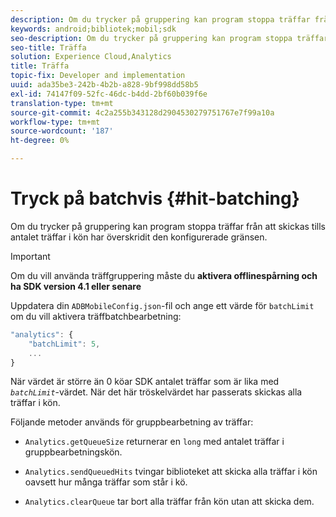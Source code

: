 ```yaml
---
description: Om du trycker på gruppering kan program stoppa träffar från att skickas tills antalet träffar i kön har överskridit den konfigurerade gränsen.
keywords: android;bibliotek;mobil;sdk
seo-description: Om du trycker på gruppering kan program stoppa träffar från att skickas tills antalet träffar i kön har överskridit den konfigurerade gränsen.
seo-title: Träffa
solution: Experience Cloud,Analytics
title: Träffa
topic-fix: Developer and implementation
uuid: ada35be3-242b-4b2b-a828-9bf998dd58b5
exl-id: 74147f09-52fc-46dc-b4dd-2bf60b039f6e
translation-type: tm+mt
source-git-commit: 4c2a255b343128d2904530279751767e7f99a10a
workflow-type: tm+mt
source-wordcount: '187'
ht-degree: 0%

---
```


# Tryck på batchvis {#hit-batching}

Om du trycker på gruppering kan program stoppa träffar från att skickas tills antalet träffar i kön har överskridit den konfigurerade gränsen.

>[!IMPORTANT]
>
>Om du vill använda träffgruppering måste du **aktivera offlinespårning och ha SDK version 4.1 eller senare**

Uppdatera din `ADBMobileConfig.json`-fil och ange ett värde för `batchLimit` om du vill aktivera träffbatchbearbetning:

```js
"analytics": {
    "batchLimit": 5,
    ...
}
```

När värdet är större än 0 köar SDK antalet träffar som är lika med *`batchLimit`*-värdet. När det här tröskelvärdet har passerats skickas alla träffar i kön.

Följande metoder används för gruppbearbetning av träffar:

* `Analytics.getQueueSize` returnerar en  `long` med antalet träffar i gruppbearbetningskön.

* `Analytics.sendQueuedHits` tvingar biblioteket att skicka alla träffar i kön oavsett hur många träffar som står i kö.
* `Analytics.clearQueue` tar bort alla träffar från kön utan att skicka dem.
